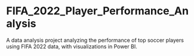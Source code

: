 # FIFA_2022_Player_Performance_Analysis
A data analysis project analyzing the performance of top soccer players using FIFA 2022 data, with visualizations in Power BI.

